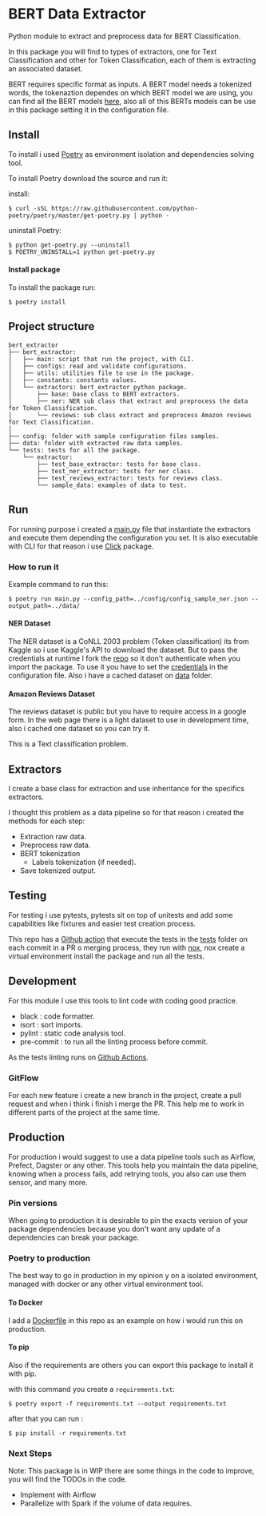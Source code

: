 # BERT Data Extractor
Python module to extract and preprocess data for BERT Classification.

In this package you will find to types of extractors, one for Text Classification and other for Token Classification, each of them is extracting an associated dataset.

BERT requires specific format as inputs. A BERT model needs a tokenized words, the tokenaztion dependes on which BERT model we are using, you can find all the BERT models [here](https://huggingface.co/transformers/pretrained_models.html), also all of this BERTs models can be use in this package setting it in the configuration file.

## Install
To install i used [Poetry](https://python-poetry.org/docs/) as environment isolation and dependencies solving tool.

To install Poetry download the source and run it:

install:
```
$ curl -sSL https://raw.githubusercontent.com/python-poetry/poetry/master/get-poetry.py | python -
```

uninstall Poetry:
```
$ python get-poetry.py --uninstall
$ POETRY_UNINSTALL=1 python get-poetry.py
```

#### Install package

To install the package run:
```
$ poetry install
```

## Project structure
```
bert_extractor
├── bert_extractor:
│   ├── main: script that run the project, with CLI.
│   ├── configs: read and validate configurations.
│   ├── utils: utilities file to use in the package.
│   ├── constants: constants values.
│   └── extractors: bert_extractor python package.
│       ├── base: base class to BERT extractors.
│       ├── ner: NER sub class that extract and preprocess the data for Token Classification.
│       └── reviews: sub class extract and preprocess Amazon reviews for Text Classification.
│ 
├── config: folder with sample configuration files samples.
├── data: folder with extracted raw data samples.
└── tests: tests for all the package.
    └── extractor:
        ├── test_base_extractor: tests for base class.
        ├── test_ner_extractor: tests for ner class.
        ├── test_reviews_extractor: tests for reviews class.
        └── sample_data: examples of data to test.
```

## Run
For running purpose i created a [main.py](./bert_extractor/main.py) file that instantiate the extractors and execute them depending the configuration you set. It is also executable with CLI for that reason i use [Click](https://click.palletsprojects.com/en/8.0.x/) package.

### How to run it
Example command to run this:
```
$ poetry run main.py --config_path=../config/config_sample_ner.json --output_path=../data/
```

#### NER Dataset
The NER dataset is a CoNLL 2003 problem (Token classification) its from Kaggle so i use Kaggle's API to download the dataset. But to pass the credentials at runtime I fork the [repo](https://github.com/fawolfmann/kaggle-api) so it don't authenticate when you import the package.
To use it you have to set the [credentials](https://www.kaggle.com/docs/api#authentication) in the configuration file. Also i have a cached dataset on [data](./data) folder.


#### Amazon Reviews Dataset
The reviews dataset is public but you have to require access in a google form. In the web page there is a light dataset to use in development time, also i cached one dataset so you can try it.

This is a Text classification problem.

## Extractors

I create a base class for extraction and use inheritance for the specifics extractors.

I thought this problem as a data pipeline so for that reason i created the methods for each step:
- Extraction raw data.
- Preprocess raw data.
- BERT tokenization
    - Labels tokenization (if needed).
- Save tokenized output.

## Testing
For testing i use pytests, pytests sit on top of unitests and add some capabilities like fixtures and easier test creation process.

This repo has a [Github action](.github/workflows/ci.yml) that execute the tests in the [tests](./tests) folder on each commit in a PR o merging process, they run with [nox](https://nox.thea.codes/en/stable/), nox create a virtual environment install the package and run all the tests.


## Development
For this module I use this tools to lint code with coding good practice.
- black : code formatter.
- isort : sort imports.
- pylint : static code analysis tool.
- pre-commit : to run all the linting process before commit.

As the tests linting runs on [Github Actions](.github/workflows/ci.yml).

### GitFlow
For each new feature i create a new branch in the project, create a pull request and when i think i finish i merge the PR. This help me to work in different parts of the project at the same time.

## Production
For production i would suggest to use a data pipeline tools such as Airflow, Prefect, Dagster or any other. This tools help you maintain the data pipeline, knowing when a process fails, add retrying tools, you also can use them sensor, and many more.

### Pin versions
When going to production it is desirable to pin the exacts version of your package dependencies because you don't want any update of a dependencies can break your package.

### Poetry to production
The best way to go in production in my opinion y on a isolated environment, managed with docker or any other virtual environment tool.

#### To Docker

I add a [Dockerfile](Dockerfile) in this repo as an example on how i would run this on production.

#### To pip
Also if the requirements are others you can export this package to install it with pip. 

with this command you create a `requirements.txt`:
```
$ poetry export -f requirements.txt --output requirements.txt
```
after that you can run :

```
$ pip install -r requirements.txt
```

### Next Steps

Note: This package is in WIP there are some things in the code to improve, you will find the TODOs in the code.

- Implement with Airflow
- Parallelize with Spark if the volume of data requires.
